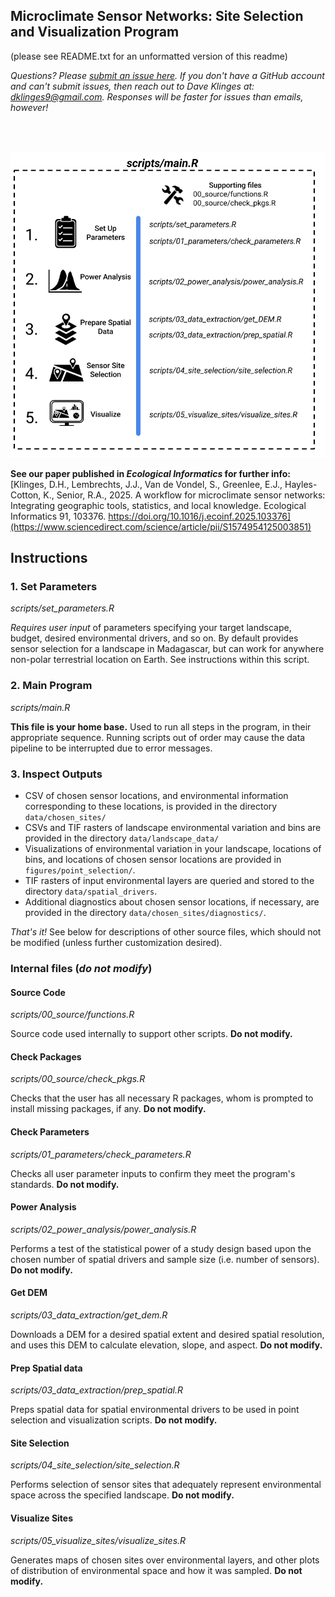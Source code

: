 ## Microclimate Sensor Networks: Site Selection and Visualization Program
(please see README.txt for an unformatted version of this readme)

_Questions? Please [submit an issue here](https://github.com/dklinges9/Microclimate-Sensor-Networks/issues). If you don't have a GitHub account and can't submit issues, then reach out to Dave Klinges at: dklinges9@gmail.com. Responses will be faster for issues than emails, however!_ 

<br>
<br>

![](img/Picture1.png)


**See our paper published in _Ecological Informatics_ for further info:**  
[Klinges, D.H., Lembrechts, J.J., Van de Vondel, S., Greenlee, E.J., Hayles-Cotton, K., Senior, R.A., 2025. A workflow for microclimate sensor networks: Integrating geographic tools, statistics, and local knowledge. Ecological Informatics 91, 103376. https://doi.org/10.1016/j.ecoinf.2025.103376](https://www.sciencedirect.com/science/article/pii/S1574954125003851)


## Instructions

### **1. Set Parameters**
_scripts/set_parameters.R_  

*Requires user input* of parameters specifying your target landscape, budget, desired environmental drivers, and so on. By default provides sensor selection for a landscape in Madagascar, but can work for anywhere non-polar terrestrial location on Earth. See instructions within this script.  

### **2. Main Program**
_scripts/main.R_  

**This file is your home base.** Used to run all steps in the program, in their appropriate sequence. Running scripts out of order may cause the data pipeline to be interrupted due to error messages.

### **3. Inspect Outputs**

- CSV of chosen sensor locations, and environmental information corresponding to these locations, is provided in the directory `data/chosen_sites/`  
- CSVs and TIF rasters of landscape environmental variation and bins are provided in the directory `data/landscape_data/`  
- Visualizations of environmental variation in your landscape, locations of bins, and locations of chosen sensor locations are provided in `figures/point_selection/`.  
- TIF rasters of input environmental layers are queried and stored to the directory `data/spatial_drivers`.  
- Additional diagnostics about chosen sensor locations, if necessary, are provided in the directory `data/chosen_sites/diagnostics/`.  
   
_That's it!_ See below for descriptions of other source files, which should not be modified (unless further customization desired).  


### Internal files (_do not modify_)  

#### **Source Code**
_scripts/00_source/functions.R_  

Source code used internally to support other scripts. **Do not modify.**

#### **Check Packages**
_scripts/00_source/check_pkgs.R_  

Checks that the user has all necessary R packages, whom is prompted to install missing 
packages, if any. **Do not modify.**

#### **Check Parameters**
_scripts/01_parameters/check_parameters.R_

Checks all user parameter inputs to confirm they meet the program's standards. **Do not modify.**   

#### **Power Analysis**
_scripts/02_power_analysis/power_analysis.R_  

Performs a test of the statistical power of a study design based upon the chosen number of spatial drivers and sample size (i.e. number of sensors). **Do not modify.**  

#### **Get DEM**
_scripts/03_data_extraction/get_dem.R_  

Downloads a DEM for a desired spatial extent and desired spatial resolution, and uses this DEM to calculate elevation, slope, and aspect. **Do not modify.**   

#### **Prep Spatial data**
_scripts/03_data_extraction/prep_spatial.R_  

Preps spatial data for spatial environmental drivers to be used in point selection and visualization scripts. **Do not modify.**  

#### **Site Selection**
_scripts/04_site_selection/site_selection.R_  

Performs selection of sensor sites that adequately represent environmental space across the specified landscape. **Do not modify.**  

#### **Visualize Sites**
_scripts/05_visualize_sites/visualize_sites.R_

Generates maps of chosen sites over environmental layers, and other plots of distribution of environmental space and how it was sampled. **Do not modify.**  

